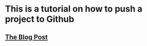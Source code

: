 # This is a tutorial on how to push a project to Github

## [**The Blog Post**](https://darija.dev/%D9%83%D9%8A%D9%81-%D8%AA%D8%B6%D8%B9-%D9%85%D8%B4%D8%B1%D9%88%D8%B9%D9%83-%D9%81%D9%8A-Github-%D8%A8%D8%A5%D8%B3%D8%AA%D8%B9%D9%85%D8%A7%D9%84-Git)
